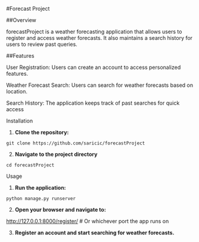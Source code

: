 #Forecast Project

##Overview

forecastProject is a weather forecasting application that allows users to register and access weather forecasts. It also maintains a search history for users to review past queries.

##Features

User Registration: Users can create an account to access personalized features.

Weather Forecast Search: Users can search for weather forecasts based on location.

Search History: The application keeps track of past searches for quick access

Installation

 1. **Clone the repository:**

  ```git clone https://github.com/saricic/forecastProject```

 2. **Navigate to the project directory**

  ```cd forecastProject```

 Usage

 1. **Run the application:**

  ```python manage.py runserver```

 2. **Open your browser and navigate to:**

  http://127.0.0.1:8000/register/ # Or whichever port the app runs on

 3. **Register an account and start searching for weather forecasts.**

